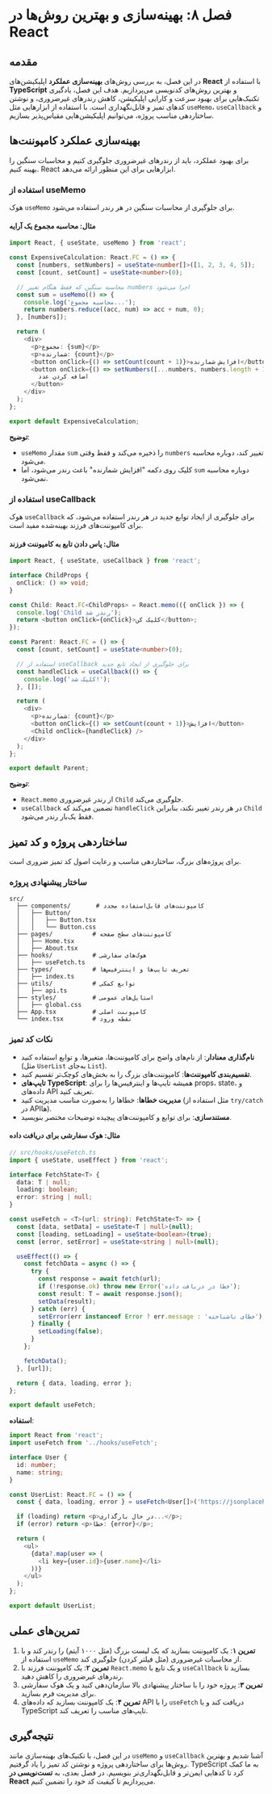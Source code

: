 # فصل ۸: بهینه‌سازی و بهترین روش‌ها در React

## مقدمه
در این فصل، به بررسی روش‌های **بهینه‌سازی عملکرد** اپلیکیشن‌های **React** با استفاده از **TypeScript** و بهترین روش‌های کدنویسی می‌پردازیم. هدف این فصل، یادگیری تکنیک‌هایی برای بهبود سرعت و کارایی اپلیکیشن، کاهش رندرهای غیرضروری، و نوشتن کدهای تمیز و قابل‌نگهداری است. با استفاده از ابزارهایی مثل `useMemo`، `useCallback` و ساختاردهی مناسب پروژه، می‌توانیم اپلیکیشن‌هایی مقیاس‌پذیر بسازیم.

## بهینه‌سازی عملکرد کامپوننت‌ها
برای بهبود عملکرد، باید از رندرهای غیرضروری جلوگیری کنیم و محاسبات سنگین را بهینه کنیم. React ابزارهایی برای این منظور ارائه می‌دهد.

### استفاده از useMemo
هوک `useMemo` برای جلوگیری از محاسبات سنگین در هر رندر استفاده می‌شود.

#### مثال: محاسبه مجموع یک آرایه
```typescript
import React, { useState, useMemo } from 'react';

const ExpensiveCalculation: React.FC = () => {
  const [numbers, setNumbers] = useState<number[]>([1, 2, 3, 4, 5]);
  const [count, setCount] = useState<number>(0);

  // محاسبه سنگین که فقط هنگام تغییر numbers اجرا می‌شود
  const sum = useMemo(() => {
    console.log('محاسبه مجموع...');
    return numbers.reduce((acc, num) => acc + num, 0);
  }, [numbers]);

  return (
    <div>
      <p>مجموع: {sum}</p>
      <p>شمارنده: {count}</p>
      <button onClick={() => setCount(count + 1)}>افزایش شمارنده</button>
      <button onClick={() => setNumbers([...numbers, numbers.length + 1])}>
        اضافه کردن عدد
      </button>
    </div>
  );
};

export default ExpensiveCalculation;
```
**توضیح**:
- `useMemo` مقدار `sum` را ذخیره می‌کند و فقط وقتی `numbers` تغییر کند، دوباره محاسبه می‌شود.
- کلیک روی دکمه "افزایش شمارنده" باعث رندر می‌شود، اما `sum` دوباره محاسبه نمی‌شود.

### استفاده از useCallback
هوک `useCallback` برای جلوگیری از ایجاد توابع جدید در هر رندر استفاده می‌شود، که برای کامپوننت‌های فرزند بهینه‌شده مفید است.

#### مثال: پاس دادن تابع به کامپوننت فرزند
```typescript
import React, { useState, useCallback } from 'react';

interface ChildProps {
  onClick: () => void;
}

const Child: React.FC<ChildProps> = React.memo(({ onClick }) => {
  console.log('Child رندر شد');
  return <button onClick={onClick}>کلیک کن</button>;
});

const Parent: React.FC = () => {
  const [count, setCount] = useState<number>(0);

  // استفاده از useCallback برای جلوگیری از ایجاد تابع جدید
  const handleClick = useCallback(() => {
    console.log('کلیک شد!');
  }, []);

  return (
    <div>
      <p>شمارنده: {count}</p>
      <button onClick={() => setCount(count + 1)}>افزایش</button>
      <Child onClick={handleClick} />
    </div>
  );
};

export default Parent;
```
**توضیح**:
- `React.memo` از رندر غیرضروری `Child` جلوگیری می‌کند.
- `useCallback` تضمین می‌کند که `handleClick` در هر رندر تغییر نکند، بنابراین `Child` فقط یک‌بار رندر می‌شود.

## ساختاردهی پروژه و کد تمیز
برای پروژه‌های بزرگ، ساختاردهی مناسب و رعایت اصول کد تمیز ضروری است.

### ساختار پیشنهادی پروژه
```
src/
  ├── components/       # کامپوننت‌های قابل‌استفاده مجدد
  │   ├── Button/
  │   │   ├── Button.tsx
  │   │   └── Button.css
  ├── pages/           # کامپوننت‌های سطح صفحه
  │   ├── Home.tsx
  │   ├── About.tsx
  ├── hooks/           # هوک‌های سفارشی
  │   ├── useFetch.ts
  ├── types/           # تعریف تایپ‌ها و اینترفیس‌ها
  │   ├── index.ts
  ├── utils/           # توابع کمکی
  │   ├── api.ts
  ├── styles/          # استایل‌های عمومی
  │   ├── global.css
  ├── App.tsx          # کامپوننت اصلی
  └── index.tsx        # نقطه ورود
```

### نکات کد تمیز
- **نام‌گذاری معنادار**: از نام‌های واضح برای کامپوننت‌ها، متغیرها، و توابع استفاده کنید (مثل `UserList` به‌جای `List`).
- **تقسیم‌بندی کامپوننت‌ها**: کامپوننت‌های بزرگ را به بخش‌های کوچک‌تر تقسیم کنید.
- **تایپ‌های TypeScript**: همیشه تایپ‌ها و اینترفیس‌ها را برای props، state، و داده‌های API تعریف کنید.
- **مدیریت خطاها**: خطاها را به‌صورت مناسب مدیریت کنید (مثل استفاده از `try/catch` در APIها).
- **مستندسازی**: برای توابع و کامپوننت‌های پیچیده توضیحات مختصر بنویسید.

#### مثال: هوک سفارشی برای دریافت داده
```typescript
// src/hooks/useFetch.ts
import { useState, useEffect } from 'react';

interface FetchState<T> {
  data: T | null;
  loading: boolean;
  error: string | null;
}

const useFetch = <T>(url: string): FetchState<T> => {
  const [data, setData] = useState<T | null>(null);
  const [loading, setLoading] = useState<boolean>(true);
  const [error, setError] = useState<string | null>(null);

  useEffect(() => {
    const fetchData = async () => {
      try {
        const response = await fetch(url);
        if (!response.ok) throw new Error('خطا در دریافت داده');
        const result: T = await response.json();
        setData(result);
      } catch (err) {
        setError(err instanceof Error ? err.message : 'خطای ناشناخته');
      } finally {
        setLoading(false);
      }
    };

    fetchData();
  }, [url]);

  return { data, loading, error };
};

export default useFetch;
```
**استفاده**:
```typescript
import React from 'react';
import useFetch from '../hooks/useFetch';

interface User {
  id: number;
  name: string;
}

const UserList: React.FC = () => {
  const { data, loading, error } = useFetch<User[]>('https://jsonplaceholder.typicode.com/users');

  if (loading) return <p>در حال بارگذاری...</p>;
  if (error) return <p>خطا: {error}</p>;

  return (
    <ul>
      {data?.map(user => (
        <li key={user.id}>{user.name}</li>
      ))}
    </ul>
  );
};

export default UserList;
```

## تمرین‌های عملی
1. **تمرین ۱**: یک کامپوننت بسازید که یک لیست بزرگ (مثل ۱۰۰۰ آیتم) را رندر کند و با استفاده از `useMemo` از محاسبات غیرضروری (مثل فیلتر کردن) جلوگیری کند.
2. **تمرین ۲**: یک کامپوننت فرزند با `React.memo` و یک تابع با `useCallback` بسازید تا رندرهای غیرضروری را کاهش دهید.
3. **تمرین ۳**: پروژه خود را با ساختار پیشنهادی بالا سازمان‌دهی کنید و یک هوک سفارشی برای مدیریت فرم بسازید.
4. **تمرین ۴**: یک کامپوننت بسازید که داده‌های API را با `useFetch` دریافت کند و با TypeScript تایپ‌های مناسب را تعریف کند.

## نتیجه‌گیری
در این فصل، با تکنیک‌های بهینه‌سازی مانند `useMemo` و `useCallback` آشنا شدیم و بهترین روش‌ها برای ساختاردهی پروژه و نوشتن کد تمیز را یاد گرفتیم. TypeScript به ما کمک کرد تا کدهایی ایمن‌تر و قابل‌نگهداری‌تر بنویسیم. در فصل بعدی، به **تست‌نویسی در React** می‌پردازیم تا کیفیت کد خود را تضمین کنیم.